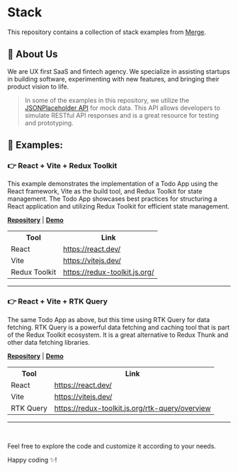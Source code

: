 # Stack

This repository contains a collection of stack examples from [Merge](https://merge.rocks).

## 🏡 About Us

We are UX first SaaS and fintech agency. We specialize in assisting startups in building software, experimenting with new features, and bringing their product vision to life.

> In some of the examples in this repository, we utilize the [JSONPlaceholder API](https://jsonplaceholder.typicode.com/) for mock data. This API allows developers to simulate RESTful API responses and is a great resource for testing and prototyping.

## 🧪 Examples:


### 👉 React + Vite + Redux Toolkit
This example demonstrates the implementation of a Todo App using the React framework, Vite as the build tool, and Redux Toolkit for state management. The Todo App showcases best practices for structuring a React application and utilizing Redux Toolkit for efficient state management.

[**Repository**](https://github.com/mergerocks/stack/packages/todo-react-vite-redux)
| 
[**Demo**](https://merge-stack.netlify.app/todo-react-vite-redux)

<table>
  <tr>
    <th>Tool</th>
    <th>Link</th>
  </tr>
  <tr>
    <td>React</td>
    <td><a href="https://react.dev/">https://react.dev/</a></td>
  </tr>
  <tr>
    <td>Vite</td>
    <td><a href="https://vitejs.dev/">https://vitejs.dev/</a></td>
  </tr>
  <tr>
    <td>Redux Toolkit</td>
    <td><a href="https://redux-toolkit.js.org/">https://redux-toolkit.js.org/</a></td>
  </tr>
</table>

<hr>

### 👉 React + Vite + RTK Query

The same Todo App as above, but this time using RTK Query for data fetching. RTK Query is a powerful data fetching and caching tool that is part of the Redux Toolkit ecosystem. It is a great alternative to Redux Thunk and other data fetching libraries.

[**Repository**](https://github.com/mergerocks/stack/packages/todo-react-vite-rtkquery)
| 
[**Demo**](https://merge-stack.netlify.app/todo-react-vite-rtkquery)

<table>
  <tr>
    <th>Tool</th>
    <th>Link</th>
  </tr>
  <tr>
    <td>React</td>
    <td><a href="https://react.dev/">https://react.dev/</a></td>
  </tr>
  <tr>
    <td>Vite</td>
    <td><a href="https://vitejs.dev/">https://vitejs.dev/</a></td>
  </tr>
  <tr>
    <td>RTK Query</td>
    <td><a href="https://redux-toolkit.js.org/rtk-query/overview">https://redux-toolkit.js.org/rtk-query/overview</a></td>
  </tr>
</table>

<hr>
<br>

Feel free to explore the code and customize it according to your needs.

Happy coding ✨!
